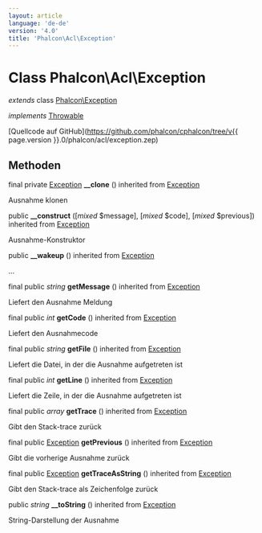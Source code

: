```yaml
---
layout: article
language: 'de-de'
version: '4.0'
title: 'Phalcon\Acl\Exception'
---
```

# Class **Phalcon\Acl\Exception**

*extends* class [Phalcon\Exception](Phalcon_Exception)

*implements* [Throwable](https://php.net/manual/en/class.throwable.php)

[Quellcode auf GitHub](https://github.com/phalcon/cphalcon/tree/v{{ page.version }}.0/phalcon/acl/exception.zep)

## Methoden

final private [Exception](https://php.net/manual/en/class.exception.php) **__clone** () inherited from [Exception](https://php.net/manual/en/class.exception.php)

Ausnahme klonen

public **__construct** ([*mixed* $message], [*mixed* $code], [*mixed* $previous]) inherited from [Exception](https://php.net/manual/en/class.exception.php)

Ausnahme-Konstruktor

public **__wakeup** () inherited from [Exception](https://php.net/manual/en/class.exception.php)

...

final public *string* **getMessage** () inherited from [Exception](https://php.net/manual/en/class.exception.php)

Liefert den Ausnahme Meldung

final public *int* **getCode** () inherited from [Exception](https://php.net/manual/en/class.exception.php)

Liefert den Ausnahmecode

final public *string* **getFile** () inherited from [Exception](https://php.net/manual/en/class.exception.php)

Liefert die Datei, in der die Ausnahme aufgetreten ist

final public *int* **getLine** () inherited from [Exception](https://php.net/manual/en/class.exception.php)

Liefert die Zeile, in der die Ausnahme aufgetreten ist

final public *array* **getTrace** () inherited from [Exception](https://php.net/manual/en/class.exception.php)

Gibt den Stack-trace zurück

final public [Exception](https://php.net/manual/en/class.exception.php) **getPrevious** () inherited from [Exception](https://php.net/manual/en/class.exception.php)

Gibt die vorherige Ausnahme zurück

final public [Exception](https://php.net/manual/en/class.exception.php) **getTraceAsString** () inherited from [Exception](https://php.net/manual/en/class.exception.php)

Gibt den Stack-trace als Zeichenfolge zurück

public *string* **__toString** () inherited from [Exception](https://php.net/manual/en/class.exception.php)

String-Darstellung der Ausnahme